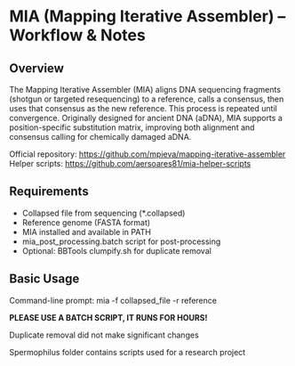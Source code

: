 # MIA (Mapping Iterative Assembler) – Workflow & Notes

## Overview
The Mapping Iterative Assembler (MIA) aligns DNA sequencing fragments (shotgun or targeted resequencing) to a reference, calls a consensus, then uses that consensus as the new reference. This process is repeated until convergence. Originally designed for ancient DNA (aDNA), MIA supports a position-specific substitution matrix, improving both alignment and consensus calling for chemically damaged aDNA.

Official repository: https://github.com/mpieva/mapping-iterative-assembler  
Helper scripts: https://github.com/aersoares81/mia-helper-scripts

## Requirements
- Collapsed file from sequencing (*.collapsed)
- Reference genome (FASTA format)
- MIA installed and available in PATH
- mia_post_processing.batch script for post-processing
- Optional: BBTools clumpify.sh for duplicate removal

## Basic Usage
Command-line prompt: mia -f collapsed_file -r reference 

**PLEASE USE A BATCH SCRIPT, IT RUNS FOR HOURS!**

Duplicate removal did not make significant changes

Spermophilus folder contains scripts used for a research project 
